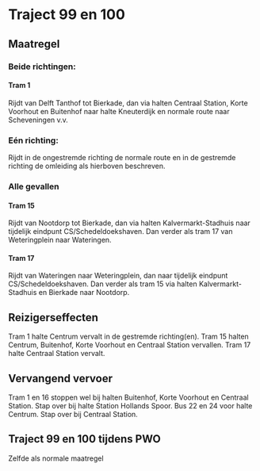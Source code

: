 # Traject 99 en 100
## Maatregel
### Beide richtingen:

#### Tram 1
Rijdt van Delft Tanthof tot Bierkade, dan via halten Centraal Station, Korte Voorhout en Buitenhof naar halte Kneuterdijk en normale route naar Scheveningen v.v.

### Eén richting:
Rijdt in de ongestremde richting de normale route en in de gestremde richting  de omleiding als hierboven beschreven.

### Alle gevallen

#### Tram 15
Rijdt van Nootdorp tot Bierkade, dan via halten Kalvermarkt-Stadhuis naar tijdelijk eindpunt CS/Schedeldoekshaven. Dan verder als tram 17 van Weteringplein naar Wateringen.

#### Tram 17
Rijdt van Wateringen naar Weteringplein, dan naar tijdelijk eindpunt CS/Schedeldoekshaven. Dan verder als tram 15 via halten Kalvermarkt-Stadhuis en Bierkade naar Nootdorp.

## Reizigerseffecten
Tram 1 halte Centrum vervalt in de gestremde richting(en).
Tram 15 halten Centrum, Buitenhof, Korte Voorhout en Centraal Station vervallen.
Tram 17 halte Centraal Station vervalt.

## Vervangend vervoer
Tram 1 en 16 stoppen wel bij halten Buitenhof, Korte Voorhout en Centraal Station. Stap over bij halte Station Hollands Spoor.
Bus 22 en 24 voor halte Centrum. Stap over bij Centraal Station.

## Traject 99 en 100 tijdens PWO
Zelfde als normale maatregel
